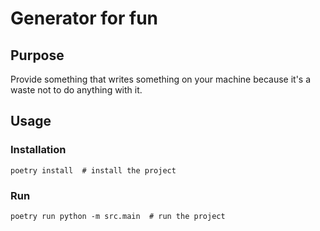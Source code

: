 # Generator for fun

## Purpose
Provide something that writes something on your machine because it's a waste not to do anything with it.

## Usage

### Installation

    poetry install  # install the project


### Run

    poetry run python -m src.main  # run the project
